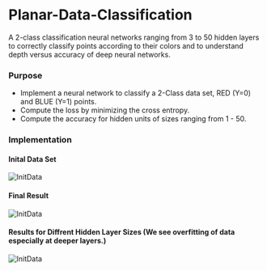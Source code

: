 # Planar-Data-Classification
A 2-class classification neural networks
ranging from 3 to 50 hidden layers to correctly classify points
according to their colors and to understand depth versus
accuracy of deep neural networks.
### Purpose
* Implement a neural network to classify a 2-Class data set, RED (Y=0) and BLUE (Y=1) points. 
* Compute the loss by minimizing the cross entropy. 
* Compute the accuracy for hidden units of sizes ranging from 1 - 50. 
### Implementation
#### Inital Data Set
![InitData](https://github.com/robrons96/Planar-Data-Classification/blob/master/Images/InitalDataSet.png)
#### Final Result 
![InitData](https://github.com/robrons96/Planar-Data-Classification/blob/master/Images/hl4.png)
#### Results for Diffrent Hidden Layer Sizes (We see overfitting of data especially at deeper layers.)
![InitData](https://github.com/robrons96/Planar-Data-Classification/blob/master/Images/hl3.png)
